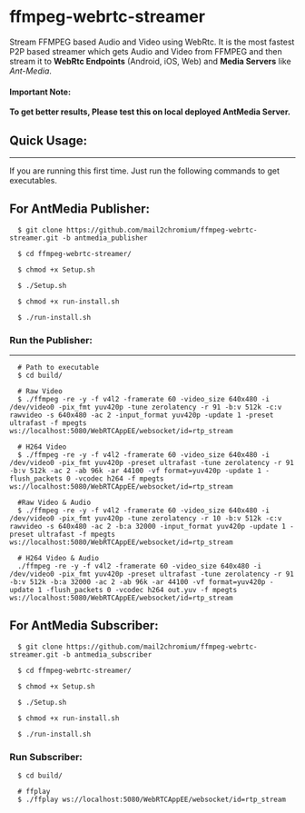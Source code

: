 # ffmpeg-webrtc-streamer
Stream FFMPEG based Audio and Video using WebRtc. It is the most fastest P2P based streamer which gets Audio and Video from FFMPEG and then stream it to **WebRtc Endpoints** (Android, iOS, Web) and **Media Servers** like *Ant-Media*.

#### Important Note:
   **To get better results, Please test this on local deployed AntMedia Server.**

## Quick Usage:
-----

If you are running this first time. Just run the following commands to get executables. 

## For AntMedia Publisher:

```
  $ git clone https://github.com/mail2chromium/ffmpeg-webrtc-streamer.git -b antmedia_publisher
  
  $ cd ffmpeg-webrtc-streamer/

  $ chmod +x Setup.sh

  $ ./Setup.sh

  $ chmod +x run-install.sh

  $ ./run-install.sh

```

### Run the Publisher:
-----

```
  # Path to executable
  $ cd build/
  
  # Raw Video
  $ ./ffmpeg -re -y -f v4l2 -framerate 60 -video_size 640x480 -i /dev/video0 -pix_fmt yuv420p -tune zerolatency -r 91 -b:v 512k -c:v rawvideo -s 640x480 -ac 2 -input_format yuv420p -update 1 -preset ultrafast -f mpegts ws://localhost:5080/WebRTCAppEE/websocket/id=rtp_stream

  # H264 Video
  $ ./ffmpeg -re -y -f v4l2 -framerate 60 -video_size 640x480 -i /dev/video0 -pix_fmt yuv420p -preset ultrafast -tune zerolatency -r 91 -b:v 512k -ac 2 -ab 96k -ar 44100 -vf format=yuv420p -update 1 -flush_packets 0 -vcodec h264 -f mpegts ws://localhost:5080/WebRTCAppEE/websocket/id=rtp_stream

  #Raw Video & Audio
  $ ./ffmpeg -re -y -f v4l2 -framerate 60 -video_size 640x480 -i /dev/video0 -pix_fmt yuv420p -tune zerolatency -r 10 -b:v 512k -c:v rawvideo -s 640x480 -ac 2 -b:a 32000 -input_format yuv420p -update 1 -preset ultrafast -f mpegts ws://localhost:5080/WebRTCAppEE/websocket/id=rtp_stream

  # H264 Video & Audio
  ./ffmpeg -re -y -f v4l2 -framerate 60 -video_size 640x480 -i /dev/video0 -pix_fmt yuv420p -preset ultrafast -tune zerolatency -r 91 -b:v 512k -b:a 32000 -ac 2 -ab 96k -ar 44100 -vf format=yuv420p -update 1 -flush_packets 0 -vcodec h264 out.yuv -f mpegts ws://localhost:5080/WebRTCAppEE/websocket/id=rtp_stream

```

## For AntMedia Subscriber:



```
  $ git clone https://github.com/mail2chromium/ffmpeg-webrtc-streamer.git -b antmedia_subscriber
  
  $ cd ffmpeg-webrtc-streamer/

  $ chmod +x Setup.sh

  $ ./Setup.sh

  $ chmod +x run-install.sh

  $ ./run-install.sh

```

### Run Subscriber:

```
  $ cd build/

  # ffplay
  $ ./ffplay ws://localhost:5080/WebRTCAppEE/websocket/id=rtp_stream

```


